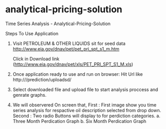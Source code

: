 # analytical-pricing-solution
Time Series Analysis - Analytical-Pricing-Solution

Steps To Use Application

1. Visit PETROLEUM & OTHER LIQUIDS sit for seed data 
   http://www.eia.gov/dnav/pet/pet_pri_spt_s1_m.htm 
   
   Click in Download link <Download Series History> (http://www.eia.gov/dnav/pet/xls/PET_PRI_SPT_S1_M.xls)

2. Once application ready to use and run on browser:
   Hit Url like http://<IP>/prediction/uploadsd/
   
3. Select downloaded file and upload file to start analysis proccess and genrate graphs.

4. We will observered On screen that, 
    First  : First image show you time series analysis for respactive oil description selected from drop down.
    Second : Two radio Buttons will display to for perdiction categories.
            a. Three Month Perdication Graph
            b. Six Month Perdication Graph

